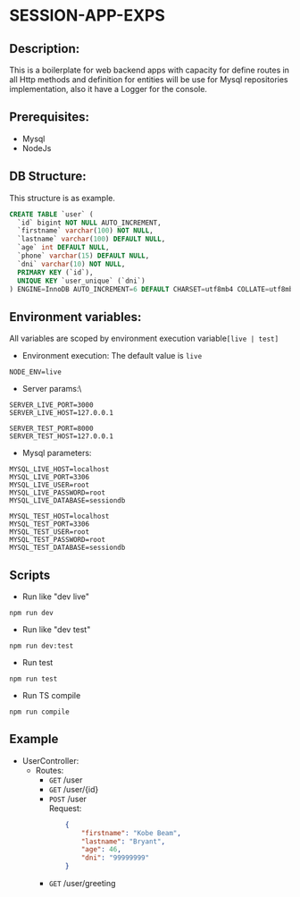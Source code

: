 # SESSION-APP-EXPS

## Description:
This is a boilerplate for web backend apps with capacity for define routes in all Http methods and definition for entities will be use for Mysql repositories implementation, also it have a Logger for the console.

## Prerequisites:
- Mysql
- NodeJs

## DB Structure:
This structure is as example.
``` sql
CREATE TABLE `user` (
  `id` bigint NOT NULL AUTO_INCREMENT,
  `firstname` varchar(100) NOT NULL,
  `lastname` varchar(100) DEFAULT NULL,
  `age` int DEFAULT NULL,
  `phone` varchar(15) DEFAULT NULL,
  `dni` varchar(10) NOT NULL,
  PRIMARY KEY (`id`),
  UNIQUE KEY `user_unique` (`dni`)
) ENGINE=InnoDB AUTO_INCREMENT=6 DEFAULT CHARSET=utf8mb4 COLLATE=utf8mb4_0900_ai_ci;
```
## Environment variables:
All variables are scoped by environment execution variable`[live | test]`
- Environment execution:
The default value is `live`
```
NODE_ENV=live
```
- Server params:\
```
SERVER_LIVE_PORT=3000
SERVER_LIVE_HOST=127.0.0.1

SERVER_TEST_PORT=8000
SERVER_TEST_HOST=127.0.0.1
```

- Mysql parameters:
```
MYSQL_LIVE_HOST=localhost
MYSQL_LIVE_PORT=3306
MYSQL_LIVE_USER=root
MYSQL_LIVE_PASSWORD=root
MYSQL_LIVE_DATABASE=sessiondb

MYSQL_TEST_HOST=localhost
MYSQL_TEST_PORT=3306
MYSQL_TEST_USER=root
MYSQL_TEST_PASSWORD=root
MYSQL_TEST_DATABASE=sessiondb
```
## Scripts
- Run like "dev live"
```
npm run dev
```

- Run like "dev test"
```
npm run dev:test
```

- Run test
```
npm run test
```

- Run TS compile
```
npm run compile
```
## Example
- UserController:
    - Routes:
        - `GET` /user
        - `GET` /user/{id}
        - `POST` /user\
            Request:
            ``` json
                {
                    "firstname": "Kobe Beam",
                    "lastname": "Bryant",
                    "age": 46,
                    "dni": "99999999"
                }
            ```
        - `GET` /user/greeting
